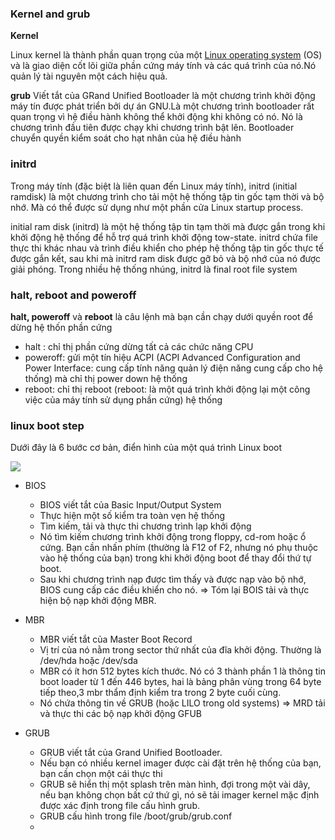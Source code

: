 ### Kernel and grub

**Kernel**

Linux kernel là thành phần quan trọng của một [Linux operating system](https://github.com/utnguyen153s2/Linux_Basic/blob/master/Linux%20operating%20system.md) (OS) và là giao diện cốt lõi giữa phần cứng máy tính và các quá trình của nó.Nó quản lý tài nguyên một cách hiệu quả.

**grub** Viết tắt của GRand Unified Bootloader là một chương trình khởi động máy tín được  phát triển bởi dự án GNU.Là một chương trình bootloader rất quan trọng vì hệ điều hành không thể khởi động khi không có nó. Nó là chương trình đầu tiên được chạy khi chương trình bật lên. Bootloader chuyển quyền kiểm soát cho hạt nhân của hệ điều hành


### initrd

Trong máy tính (đặc biệt là liên quan đến Linux máy tính), initrd (initial ramdisk) là một chương trình cho tải một hệ thống tập tin gốc tạm thời và bộ nhớ. Mà có thể được sử dụng như một phần cửa Linux startup process.

initial ram disk (initrd) là một hệ thống tập tin tạm thời mà được gắn trong khi khởi động hệ thống để hỗ trợ quá trình khởi động tow-state. initrd chứa file thực thi khác nhau và trình điều khiển cho phép hệ thống tập tin gốc thực tế được gắn kết, sau khi mà initrd ram disk được gỡ bỏ và bộ nhớ của nó được giải phóng. Trong nhiều hệ thống nhúng, initrd là final root file system

### halt, reboot and poweroff

**halt, poweroff** và **reboot** là câu lệnh mà bạn cần chạy dưới quyền root để dừng hệ thốn phần cứng
- halt : chỉ thị phần cứng dừng tất cả các chức năng CPU
- poweroff: gửi một tín hiệu ACPI (ACPI Advanced Configuration and Power Interface: cung cấp tính năng quản lý điện năng cung cấp cho hệ thống) mà chỉ thị power down hệ thống
- reboot: chỉ thị reboot (reboot: là một quá trình khởi động lại một công việc của máy tính sử dụng phần cứng) hệ thống

### linux boot step

Dưới đây là 6 bước cơ bản, điển hình của một quá trình Linux boot

<img src="https://i.imgur.com/KY0dIQj.jpg">

- BIOS
  - BIOS viết tắt của Basic Input/Output System
  - Thực hiện một số kiểm tra toàn vẹn hệ thống
  - Tìm kiếm, tải và thực thi chương trình lạp khởi động
  - Nó tìm kiếm chương trình khởi động trong floppy, cd-rom hoặc ổ cứng. Bạn cần nhấn phím (thường là F12 of F2, nhưng nó phụ thuộc vào hệ thống của bạn) trong khi khởi động boot để thay đổi thứ tự boot.
  - Sau khi chương trình nạp được tìm thấy và được nạp vào bộ nhớ, BIOS cung cấp các điều khiển cho nó.
  => Tóm lại BOIS tải và thực hiện bộ nạp khởi động MBR.

- MBR
  - MBR viết tắt của Master Boot Record
  - Vị trí của nó nằm trong sector thứ nhất của đĩa khởi động. Thường là /dev/hda hoặc /dev/sda
  - MBR có ít hơn 512 bytes kích thước. Nó có 3 thành phần 1 là thông tin boot loader từ 1 đến 446 bytes, hai là bảng phân vùng trong 64 byte tiếp theo,3 mbr thẩm định kiểm tra trong 2 byte cuối cùng.
  - Nó chứa thông tin về GRUB (hoặc LILO trong old systems)
  => MRD tải và thực thi các bộ nạp khởi động GFUB
- GRUB
  - GRUB viết tắt của Grand Unified Bootloader.
  - Nếu bạn có nhiều kernel imager được cài đặt trên hệ thống của bạn, bạn cần chọn một cái thực thi
  - GRUB sẽ hiển thị một splash trên màn hình, đợi trong một vài dây, nếu bạn không chọn bất cứ thứ gì, nó sẽ tải imager kernel mặc định được xác định trong file cấu hình grub.
  - GRUB cấu hình trong file /boot/grub/grub.conf 
  - <img src="">
  
